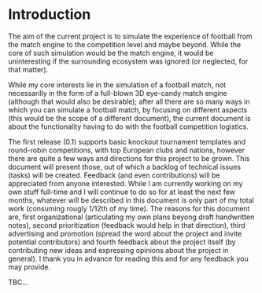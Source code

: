 # Introduction

The aim of the current project is to simulate the experience of football from the match engine to the competition level 
and maybe beyond. While the core of such simulation would be the match engine, it would be uninteresting if the 
surrounding ecosystem was ignored (or neglected, for that matter).

While my core interests lie in the simulation of a football match, not necessarilly in the form of a full-blown 3D 
eye-candy match engine (although that would also be desirable); after all there are so many ways in which you can 
simulate a football match, by focusing on different aspects (this would be the scope of a different document), 
the current document is about the functionality having to do with the football competition logistics.

The first release (0.1) supports basic knockout tournament templates and round-robin competitions, with top European clubs 
and nations, however there are quite a few ways and directions for this project to be grown. This document will present 
those, out of which a backlog of technical issues (tasks) will be created. Feedback (and even contributions) will be 
appreciated from anyone interested. While I am currently working on my own stuff full-time and I will continue to do so
for at least the next few months, whatever will be described in this document is only part of my total work (consuming 
rougly 1/12th of my time). The reasons for this document are, first organizational (articulating my own plans beyong 
draft handwritten notes), second prioritization (feedback would help in that direction), third advertising and promotion
(spread the word about the project and invite potential contributors) and fourth feedback about the project itself (by
contributing new ideas and expressing opinions about the project in general). I thank you in advance for reading this and
for any feedback you may provide.

TBC...
